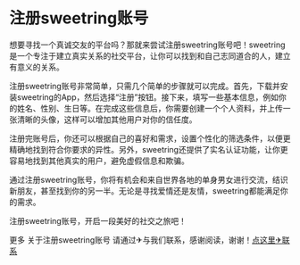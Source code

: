 # 注册sweetring账号

想要寻找一个真诚交友的平台吗？那就来尝试注册sweetring账号吧！sweetring是一个专注于建立真实关系的社交平台，让你可以找到和自己志同道合的人，建立有意义的关系。

注册sweetring账号非常简单，只需几个简单的步骤就可以完成。首先，下载并安装sweetring的App，然后选择“注册”按钮。接下来，填写一些基本信息，例如你的姓名、性别、生日等。在完成这些信息后，你需要创建一个个人资料，并上传一张清晰的头像，这样可以增加其他用户对你的信任度。

注册完账号后，你还可以根据自己的喜好和需求，设置个性化的筛选条件，以便更精确地找到符合你要求的异性。另外，sweetring还提供了实名认证功能，让你更容易地找到其他真实的用户，避免虚假信息和欺骗。

通过注册sweetring账号，你将有机会和来自世界各地的单身男女进行交流，结识新朋友，甚至找到你的另一半。无论是寻找爱情还是友情，sweetring都能满足你的需求。

注册sweetring账号，开启一段美好的社交之旅吧！

更多 关于注册sweetring账号 请通过✈与我们联系，感谢阅读，谢谢！[点这里✈联系](https://111.k02.cc)